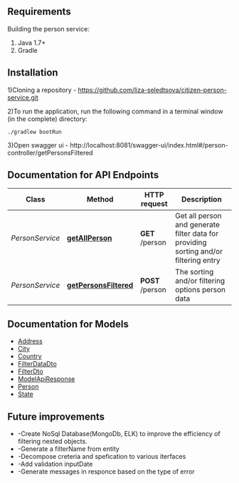 
## Requirements

Building the person service:
1. Java 1.7+
2. Gradle

## Installation
1)Cloning a repository - https://github.com/liza-seledtsova/citizen-person-service.git

2)To run the application, run the following command in a terminal window (in the complete) directory:

```shell
./gradlew bootRun
```
3)Open swagger ui - http://localhost:8081/swagger-ui/index.html#/person-controller/getPersonsFiltered

 
 
## Documentation for API Endpoints


Class | Method | HTTP request | Description
------------ | ------------- | ------------- | -------------
*PersonService* | [**getAllPerson**](gen/docs/PersonApi.md#getAllPerson) | **GET** /person | Get all person and generate filter data for providing sorting and/or filtering entry
*PersonService* | [**getPersonsFiltered**](gen/docs/PersonApi.md#getPersonsFiltered) | **POST** /person | The sorting and/or filtering options person data


## Documentation for Models

 - [Address](gen/docs/Address.md)
 - [City](gen/docs/City.md)
 - [Country](gen/docs/Country.md)
 - [FilterDataDto](gen/docs/FilterDataDto.md)
 - [FilterDto](gen/docs/FilterDto.md)
 - [ModelApiResponse](gen/docs/ModelApiResponse.md)
 - [Person](gen/docs/Person.md)
 - [State](gen/docs/State.md)

## Future improvements
<ul>
  <li>-Create NoSql Database(MongoDb, ELK) to improve the efficiency of filtering nested objects.</li>
  <li>-Generate a filterName from entity </li>
  <li>-Decompose creteria and spefication to various iterfaces</li>
  <li>-Add validation inputDate</li>
  <li>-Generate messages in responce based on the type of error</li>
<ul>
